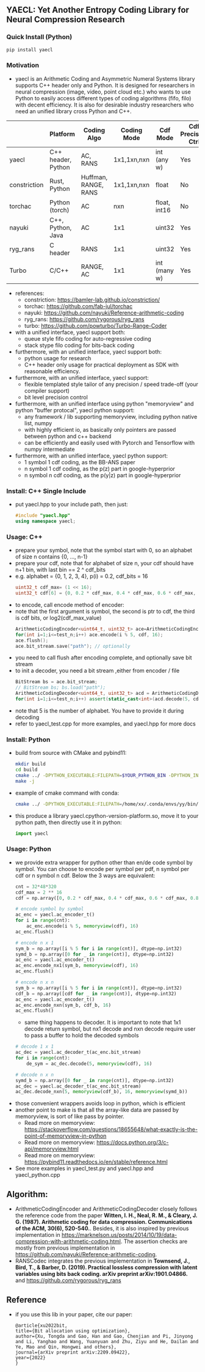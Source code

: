 
## YAECL: Yet Another Entropy Coding Library for Neural Compression Research
### Quick Install (Python)
```bash
pip install yaecl
```
### Motivation
* yaecl is an Arithmetic Coding and Asymmetric Numeral Systems library supports C++ header only and Python. It is designed for researchers in neural compression (image, video, point cloud etc.) who wants to use Python to easily access different types of coding algorithms (fifo, filo) with decent efficiency. It is also for desirable industry researchers who need an unified library cross Python and C++.

|              | Platform           | Coding Algo          | Coding Mode | Cdf Mode     | Cdf Precision Ctrl | Codec Precision Ctrl |
|--------------|--------------------|----------------------|-------------|--------------|--------------------|----------------------|
| yaecl        | C++ header, Python | AC, RANS             | 1x1,1xn,nxn | int (any w)  | Yes                | Yes                  |
| constriction | Rust, Python       | Huffman, RANGE, RANS | 1x1,1xn,nxn | float        | No                 | No                   |
| torchac      | Python (torch)     | AC                   | nxn         | float, int16 | No                 | No                   |
| nayuki       | C++, Python, Java  | AC                   | 1x1         | uint32       | Yes                | Yes                  |
| ryg_rans     | C header           | RANS                 | 1x1         | uint32       | Yes                | No                   |
| Turbo        | C/C++              | RANGE, AC            | 1x1         | int (many w) | Yes                | Yes                  |
* references:
  * constriction: https://bamler-lab.github.io/constriction/
  * torchac: https://github.com/fab-jul/torchac
  * nayuki: https://github.com/nayuki/Reference-arithmetic-coding
  * ryg_rans: https://github.com/rygorous/ryg_rans
  * turbo: https://github.com/powturbo/Turbo-Range-Coder
* with a unified interface, yaecl support both:
  * queue style fifo coding for auto-regressive coding
  * stack stype filo coding for bits-back coding
* furthermore, with an unified interface, yaecl support both:
  * python usage for research
  * C++ header only usage for practical deployment as SDK with reasonable efficiency.
* furthermore, with an unified interface, yaecl support:
  * flexible templated style tailor of any precision / speed trade-off (your compiler support)
  * bit level precision control
* furthermore, with an unified interface using python "memoryview" and python "buffer protocal", yaecl python support:
  * any framework / lib supporting memoryview, including python native list, numpy
  * with highly efficient io, as basically only pointers are passed between python and c++ backend
  * can be efficiently and easily used with Pytorch and Tensorflow with numpy intermediate
* furthermore, with an unified interface, yaecl python support:
  * 1 symbol 1 cdf coding, as the BB-ANS paper
  * n symbol 1 cdf coding, as the p(z) part in google-hyperprior
  * n symbol n cdf coding, as the p(y|z) part in google-hyperprior
### Install: C++ Single Include
* put yaecl.hpp to your include path, then just:
  ```cpp
  #include "yaecl.hpp"
  using namespace yaecl;
  ```
### Usage: C++
* prepare your symbol, note that the symbol start with 0, so an alphabet of size n contains {0, ..., n-1}
* prepare your cdf, note that for alphabet of size n, your cdf should have n+1 bin, with last bin == 2 ^ cdf_bits
* e.g. alphabet = {0, 1, 2, 3, 4}, p(i) = 0.2, cdf_bits = 16
  ```cpp
  uint32_t cdf_max= (1 << 16);
  uint32_t cdf[6] = {0, 0.2 * cdf_max, 0.4 * cdf_max, 0.6 * cdf_max, 0.8 * cdf_max, cdf_max};
  ```
* to encode, call encode method of encoder:
* note that the first argument is symbol, the second is ptr to cdf, the third is cdf bits, or log2(cdf_max_value)
  ```cpp
  ArithmeticCodingEncoder<uint64_t, uint32_t> ace=ArithmeticCodingEncoder<uint64_t, uint32_t>(32);
  for(int i=1;i<=test_n;i++) ace.encode(i % 5, cdf, 16);
  ace.flush();
  ace.bit_stream.save("path"); // optionally
  ```
* you need to call flush after encoding complete, and optionally save bit stream
* to init a decoder, you need a bit stream ,either from encoder / file
  ```cpp
  BitStream bs = ace.bit_stream;
  // BitStream bs; bs.load("path"); 
  ArithmeticCodingDecoder<uint64_t, uint32_t> acd = ArithmeticCodingDecoder<uint64_t, uint32_t>(32, bs);
  for(int i=1;i<=test_n;i++) assert(static_cast<int>(acd.decode(5, cdf, 16)) == i%5);
  ```
* note that 5 is the number of alphabet. You have to provide it during decoding
* refer to yaecl_test.cpp for more examples, and yaecl.hpp for more docs

### Install: Python
* build from source with CMake and pybind11:
  ```bash
  mkdir build
  cd build
  cmake ../ -DPYTHON_EXECUTABLE:FILEPATH=$YOUR_PYTHON_BIN -DPYTHON_INCLUDE_DIR:PATH=$YOUR_PYTHON_INCLUDE -DPYTHON_LIBRARY:FILEPATH=$YOUR_PYTHON_LIB
  make -j
  ```
* example of cmake command with conda:
  ```bash
  cmake ../ -DPYTHON_EXECUTABLE:FILEPATH=/home/xx/.conda/envs/yy/bin/python -DPYTHON_INCLUDE_DIR:PATH=/home/xx/.conda/envs/yy/include/python3.10 -DPYTHON_LIBRARY:FILEPATH=/home/xx/.conda/envs/yy/lib/libpython3.10.so
  ```
* this produce a library yaecl.cpython-version-platform.so, move it to your python path, then directly use it in python:
  ```python
  import yaecl
  ```
### Usage: Python
* we provide extra wrapper for python other than en/de code symbol by symbol. You can choose to encode per
symbol per pdf, n symbol per cdf or n symbol n cdf. Below the 3 ways are equivalent:
  ```python
  cnt = 32*48*320
  cdf_max = 2 ** 16
  cdf = np.array([0, 0.2 * cdf_max, 0.4 * cdf_max, 0.6 * cdf_max, 0.8 * cdf_max, cdf_max], dtype=np.int32)
  
  # encode symbol by symbol
  ac_enc = yaecl.ac_encoder_t()
  for i in range(cnt):
      ac_enc.encode(i % 5, memoryview(cdf), 16)
  ac_enc.flush()
  
  # encode n x 1
  sym_b = np.array([i % 5 for i in range(cnt)], dtype=np.int32)
  symd_b = np.array([0 for _ in range(cnt)], dtype=np.int32)
  ac_enc = yaecl.ac_encoder_t()
  ac_enc.encode_nx1(sym_b, memoryview(cdf), 16)
  ac_enc.flush()
  
  # encode n x n
  sym_b = np.array([i % 5 for i in range(cnt)], dtype=np.int32)
  cdf_b = np.array([cdf for _ in range(cnt)], dtype=np.int32)
  ac_enc = yaecl.ac_encoder_t()
  ac_enc.encode_nxn(sym_b, cdf_b, 16)
  ac_enc.flush()
  ```
  * same thing happens to decoder. It is important to note that 1x1 decode return symbol, but nx1 decode and nxn decode
  require user to pass a buffer to hold the decoded symbols
  ```python
  # decode 1 x 1
  ac_dec = yaecl.ac_decoder_t(ac_enc.bit_stream)
  for i in range(cnt):
      de_sym = ac_dec.decode(5, memoryview(cdf), 16)

  # decode n x n
  symd_b = np.array([0 for _ in range(cnt)], dtype=np.int32)
  ac_dec = yaecl.ac_decoder_t(ac_enc.bit_stream)
  ac_dec.decode_nxn(5, memoryview(cdf_b), 16, memoryview(symd_b))
  ```
* those convenient wrappers avoids loop in python, which is efficient
* another point to make is that all the array-like data are passed by memoryview, is sort of like pass by pointer.
  * Read more on memoryview: https://stackoverflow.com/questions/18655648/what-exactly-is-the-point-of-memoryview-in-python
  * Read more on memoryview: https://docs.python.org/3/c-api/memoryview.html
  * Read more on memoryview: https://pybind11.readthedocs.io/en/stable/reference.html
* See more examples in yaecl_test.py and yaecl.hpp and yaecl_python.cpp

## Algorithm:
* ArithmeticCodingEncoder and ArithmeticCodingDecoder closely follows the reference code from the paper __Witten, I. H., Neal, R. M., & Cleary, J. G. (1987). Arithmetic coding for data compression. Communications of the ACM, 30(6), 520-540.__. Besides, it is also inspired by previous implementation in https://marknelson.us/posts/2014/10/19/data-compression-with-arithmetic-coding.html. The assertion checks are mostly from previous implementation in https://github.com/nayuki/Reference-arithmetic-coding.
* RANSCodec integrates the previous implementation in __Townsend, J., Bird, T., & Barber, D. (2019). Practical lossless compression with latent variables using bits back coding. arXiv preprint arXiv:1901.04866.__ and https://github.com/rygorous/ryg_rans

## Reference
* if you use this lib in your paper, cite our paper:
  ```
  @article{xu2022bit,
  title={Bit allocation using optimization},
  author={Xu, Tongda and Gao, Han and Gao, Chenjian and Pi, Jinyong and Li, Yanghao and Wang, Yuanyuan and Zhu, Ziyu and He, Dailan and Ye, Mao and Qin, Hongwei and others},
  journal={arXiv preprint arXiv:2209.09422},
  year={2022}
  }
  ```